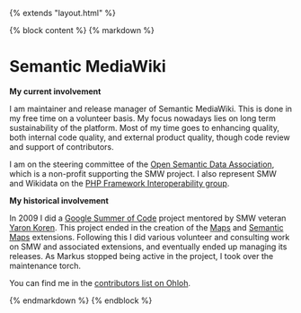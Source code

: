 {% extends "layout.html" %}

{% block content %}
{% markdown %}

# Semantic MediaWiki

**My current involvement**

I am maintainer and release manager of Semantic MediaWiki. This is done in my free time on a
volunteer basis. My focus nowadays lies on long term sustainability of the platform. Most of my
time goes to enhancing quality, both internal code quality, and external product quality, though
code review and support of contributors.

I am on the steering committee of the [Open Semantic Data Association](http://opensemanticdata.org/),
which is a non-profit supporting the SMW project. I also represent SMW and Wikidata on the
[PHP Framework Interoperability group](http://www.php-fig.org/).

**My historical involvement**

In 2009 I did a [Google Summer of Code](https://en.wikipedia.org/wiki/Google_Summer_of_Code)
project mentored by SMW veteran [Yaron Koren](http://yaronkoren.com/). This project
ended in the creation of the [Maps](https://github.com/JeroenDeDauw/Maps/blob/master/README.md)
and [Semantic Maps](https://github.com/SemanticMediaWiki/SemanticMaps/blob/master/README.md)
extensions. Following this I did various volunteer and consulting work on SMW and associated
extensions, and eventually ended up managing its releases. As Markus stopped being active in
the project, I took over the maintenance torch.

You can find me in the [contributors list on Ohloh](https://www.ohloh.net/p/smw/contributors).

{% endmarkdown %}
{% endblock %}